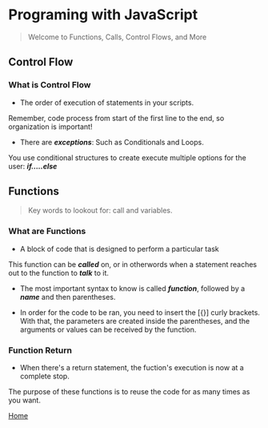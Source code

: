 # Programing with JavaScript

> Welcome to Functions, Calls, Control Flows, and More

## Control Flow

### What is Control Flow

- The order of execution of statements in your scripts.

Remember, code process from start of the first line to the end, so organization is important!

- There are ***exceptions***: Such as Conditionals and Loops.

You use conditional structures to create execute multiple options for the user: ***if.....else***

## Functions

> Key words to lookout for: call and variables.

### What are Functions

- A block of code that is designed to perform a particular task

This function can be ***called*** on, or in otherwords when a statement reaches out to the function to ***talk*** to it.

- The most important syntax to know is called ***function***, followed by a ***name*** and then parentheses.

- In order for the code to be ran, you need to insert the [{}] curly brackets. With that, the parameters are created inside the parentheses, and the arguments or values can be received by the function.

### Function Return

- When there's a return statement, the fuction's execution is now at a complete stop.

The purpose of these functions is to reuse the code for as many times as you want.

[Home](https://keelen-fisher.github.io/new-repository/)
